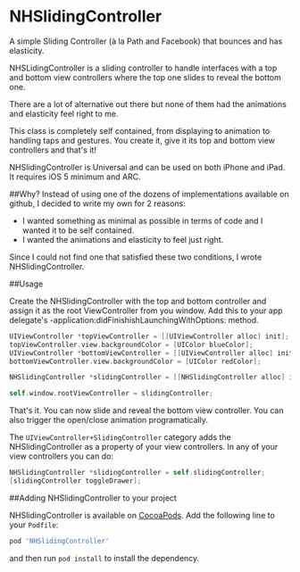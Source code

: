 NHSlidingController
===================
A simple Sliding Controller (à la Path and Facebook) that bounces and has elasticity.

NHSLidingController is a sliding controller to handle interfaces with a top and bottom view controllers where the top one slides to reveal the bottom one.

There are a lot of alternative out there but none of them had the animations and elasticity feel right to me.

This class is completely self contained, from displaying to animation to handling taps and gestures. You create it, give it its top and bottom view controllers and that's it!

NHSlidingController is Universal and can be used on both iPhone and iPad. It requires iOS 5 minimum and ARC.

##Why?
Instead of using one of the dozens of implementations available on github, I decided to write my own for 2 reasons:

- I wanted something as minimal as possible in terms of code and I wanted it to be self contained.
- I wanted the animations and elasticity to feel just right.

Since I could not find one that satisfied these two conditions, I wrote NHSlidingController.

##Usage

Create the NHSlidingController with the top and bottom controller and assign it as the root ViewController from you window. Add this to your app delegate's -application:didFinishishLaunchingWithOptions: method.

``` objective-c
UIViewController *topViewController = [[UIViewController alloc] init]; // Your Top ViewController
topViewController.view.backgroundColor = [UIColor blueColor];
UIViewController *bottomViewController = [[UIViewController alloc] init]; //Your Bottom ViewController
bottomViewController.view.backgroundColor = [UIColor redColor];

NHSlidingController *slidingController = [[NHSlidingController alloc] initWithTopViewController:topViewController bottomViewController:bottomViewController];

self.window.rootViewController = slidingController;
```

That's it. You can now slide and reveal the bottom view controller.
You can also trigger the open/close animation programatically.

The `UIViewController+SlidingController` category adds the NHSlidingController as a property of your view controllers. In any of your view controllers you can do:

``` objective-c
NHSlidingController *slidingController = self.slidingController;
[slidingController toggleDrawer];
```

##Adding NHSlidingController to your project

NHSlidingController is available on [CocoaPods](http://cocoapods.org). Add the following line to your `Podfile`:

``` ruby
pod 'NHSlidingController'
```
and then run `pod install` to install the dependency.

